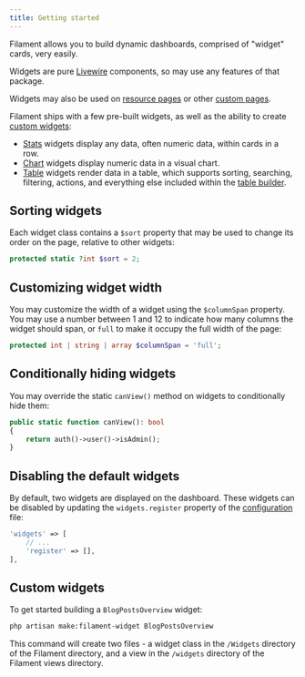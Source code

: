 ```yaml
---
title: Getting started
---
```


Filament allows you to build dynamic dashboards, comprised of "widget" cards, very easily.

Widgets are pure [Livewire](https://laravel-livewire.com) components, so may use any features of that package.

Widgets may also be used on [resource pages](../resources/widgets) or other [custom pages](../pages/widgets).

Filament ships with a few pre-built widgets, as well as the ability to create [custom widgets](#custom-widgets):

- [Stats](stats) widgets display any data, often numeric data, within cards in a row.
- [Chart](charts) widgets display numeric data in a visual chart.
- [Table](tables) widgets render data in a table, which supports sorting, searching, filtering, actions, and everything else included within the [table builder](../../tables).

## Sorting widgets

Each widget class contains a `$sort` property that may be used to change its order on the page, relative to other widgets:

```php
protected static ?int $sort = 2;
```

## Customizing widget width

You may customize the width of a widget using the `$columnSpan` property. You may use a number between 1 and 12 to indicate how many columns the widget should span, or `full` to make it occupy the full width of the page:

```php
protected int | string | array $columnSpan = 'full';
```

## Conditionally hiding widgets

You may override the static `canView()` method on widgets to conditionally hide them:

```php
public static function canView(): bool
{
    return auth()->user()->isAdmin();
}
```

## Disabling the default widgets

By default, two widgets are displayed on the dashboard. These widgets can be disabled by updating the `widgets.register` property of the [configuration](installation#publishing-configuration) file:

```php
'widgets' => [
    // ...
    'register' => [],
],
```

## Custom widgets

To get started building a `BlogPostsOverview` widget:

```bash
php artisan make:filament-widget BlogPostsOverview
```

This command will create two files - a widget class in the `/Widgets` directory of the Filament directory, and a view in the `/widgets` directory of the Filament views directory.

